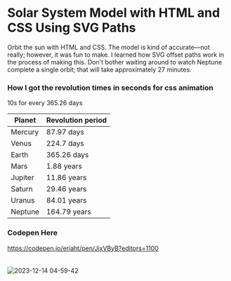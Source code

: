 # Solar System Model with HTML and CSS Using SVG Paths
Orbit the sun with HTML and CSS. The model is kind of accurate—not really; however, it was fun to make. I learned how SVG offset paths work in the process of making this. Don't bother waiting around to watch Neptune complete a single orbit; that will take approximately 27 minutes.

### How I got the revolution times in seconds for css animation
10s for every 365.26 days

| Planet | Revolution period
| --- | ---|
| Mercury | 87.97 days
| Venus   | 224.7 days
| Earth   | 365.26 days
| Mars    | 1.88 years
| Jupiter | 11.86 years
| Saturn  | 29.46 years
| Uranus  | 84.01 years
| Neptune | 164.79 years

### Codepen Here
https://codepen.io/eriaht/pen/JjxVByB?editors=1100
<br/>
<br/>
<br/>
![2023-12-14 04-59-42](https://github.com/eriaht/our-planets/assets/44909814/325d5127-fde5-42a9-8752-6060976ee8b3)


